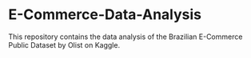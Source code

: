 # E-Commerce-Data-Analysis
This repository contains the data analysis of the Brazilian E-Commerce Public Dataset by Olist on Kaggle.

